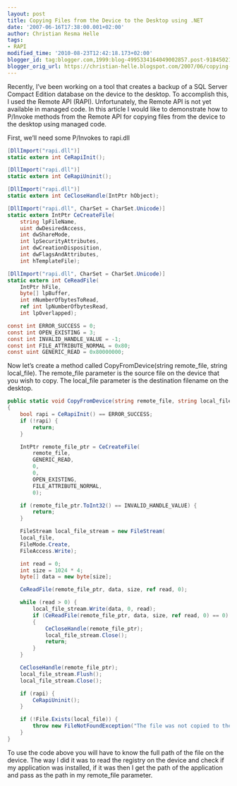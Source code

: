 ```yaml
---
layout: post
title: Copying Files from the Device to the Desktop using .NET
date: '2007-06-16T17:38:00.001+02:00'
author: Christian Resma Helle
tags:
- RAPI
modified_time: '2010-08-23T12:42:18.173+02:00'
blogger_id: tag:blogger.com,1999:blog-4995334164049002857.post-9184502135880847787
blogger_orig_url: https://christian-helle.blogspot.com/2007/06/copying-files-from-device-to-desktop.html
---
```


Recently, I’ve been working on a tool that creates a backup of a SQL Server Compact Edition database on the device to the desktop. To accomplish this, I used the Remote API (RAPI). Unfortunately, the Remote API is not yet available in managed code. In this article I would like to demonstrate how to P/Invoke methods from the Remote API for copying files from the device to the desktop using managed code.

First, we’ll need some P/Invokes to rapi.dll

```csharp
[DllImport("rapi.dll")]
static extern int CeRapiInit();

[DllImport("rapi.dll")]
static extern int CeRapiUninit();

[DllImport("rapi.dll")]
static extern int CeCloseHandle(IntPtr hObject);

[DllImport("rapi.dll", CharSet = CharSet.Unicode)]
static extern IntPtr CeCreateFile(
    string lpFileName,
    uint dwDesiredAccess,
    int dwShareMode,
    int lpSecurityAttributes,
    int dwCreationDisposition,
    int dwFlagsAndAttributes,
    int hTemplateFile);

[DllImport("rapi.dll", CharSet = CharSet.Unicode)]
static extern int CeReadFile(
    IntPtr hFile,
    byte[] lpBuffer,
    int nNumberOfbytesToRead,
    ref int lpNumberOfbytesRead,
    int lpOverlapped);

const int ERROR_SUCCESS = 0;
const int OPEN_EXISTING = 3;
const int INVALID_HANDLE_VALUE = -1;
const int FILE_ATTRIBUTE_NORMAL = 0x80;
const uint GENERIC_READ = 0x80000000;
```

Now let’s create a method called CopyFromDevice(string remote_file, string local_file). The remote_file parameter is the source file on the device that you wish to copy. The local_file parameter is the destination filename on the desktop.

```csharp
public static void CopyFromDevice(string remote_file, string local_file)
{
    bool rapi = CeRapiInit() == ERROR_SUCCESS;
    if (!rapi) {
        return;
    }

    IntPtr remote_file_ptr = CeCreateFile(
        remote_file,
        GENERIC_READ,
        0,
        0,
        OPEN_EXISTING,
        FILE_ATTRIBUTE_NORMAL,
        0);

    if (remote_file_ptr.ToInt32() == INVALID_HANDLE_VALUE) {
        return;
    }

    FileStream local_file_stream = new FileStream(
    local_file,
    FileMode.Create,
    FileAccess.Write);

    int read = 0;
    int size = 1024 * 4;
    byte[] data = new byte[size];

    CeReadFile(remote_file_ptr, data, size, ref read, 0);

    while (read > 0) {
        local_file_stream.Write(data, 0, read);
        if (CeReadFile(remote_file_ptr, data, size, ref read, 0) == 0) 
        {
            CeCloseHandle(remote_file_ptr);
            local_file_stream.Close();
            return;
        }
    }

    CeCloseHandle(remote_file_ptr);
    local_file_stream.Flush();
    local_file_stream.Close();

    if (rapi) {
        CeRapiUninit();
    }

    if (!File.Exists(local_file)) {
        throw new FileNotFoundException("The file was not copied to the desktop");
    }
}
```

To use the code above you will have to know the full path of the file on the device. The way I did it was to read the registry on the device and check if my application was installed, if it was then I get the path of the application and pass as the path in my remote_file parameter.